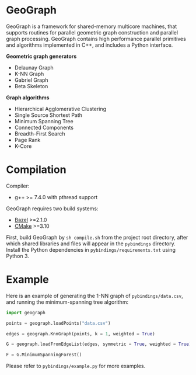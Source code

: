 # GeoGraph

GeoGraph is a framework for shared-memory multicore machines, that supports routines for parallel geometric graph construction and parallel graph processing. GeoGraph contains high performance parallel primitives and algorithms implemented in C++, and includes a Python interface.

**Geometric graph generators**

* Delaunay Graph
* K-NN Graph
* Gabriel Graph
* Beta Skeleton

**Graph algorithms**

* Hierarchical Agglomerative Clustering
* Single Source Shortest Path
* Minimum Spanning Tree
* Connected Components
* Breadth-First Search
* Page Rank
* K-Core

# Compilation

Compiler:
* g++ &gt;= 7.4.0 with pthread support

GeoGraph requires two build systems:
* [Bazel](https://docs.bazel.build/versions/master/install.html) >=2.1.0
* [CMake](https://cmake.org/install/) >=3.10

First, build GeoGraph by ``sh compile.sh`` from the project root directory, after which shared libraries and files will appear in the `pybindings` directory. Install the Python dependencies in `pybindings/requirements.txt` using Python 3.

# Example

Here is an example of generating the 1-NN graph of ``pybindings/data.csv``, and running the minimum-spanning tree algorithm:

```python
import geograph

points = geograph.loadPoints("data.csv")

edges = geograph.KnnGraph(points, k = 1, weighted = True)

G = geograph.loadFromEdgeList(edges, symmetric = True, weighted = True)

F = G.MinimumSpanningForest()
```

Please refer to `pybindings/example.py` for more examples.
